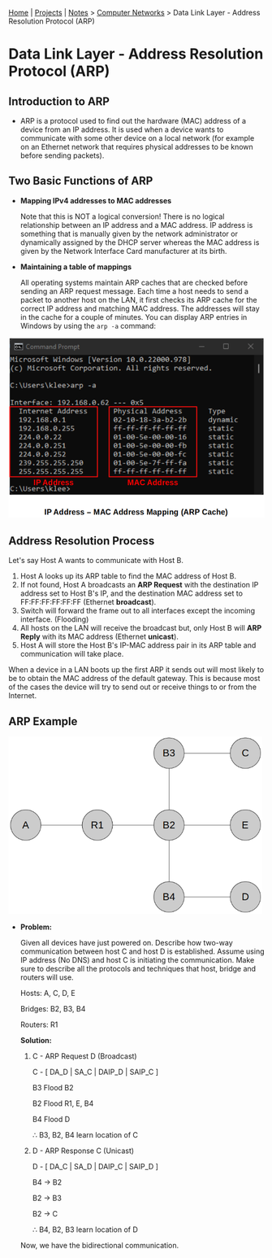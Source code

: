 [Home](../../) | [Projects](../../projects) | [Notes](../) > <a href="./">Computer Networks</a> > Data Link Layer - Address Resolution Protocol (ARP)

# Data Link Layer - Address Resolution Protocol (ARP)



## Introduction to ARP

* ARP is a protocol used to find out the hardware (MAC) address of a  device from an IP address. It is used when a device wants to communicate with some other device on a local network (for example on an Ethernet  network that requires physical addresses to be known before sending  packets). 

  

## Two Basic Functions of ARP

* **Mapping IPv4 addresses to MAC addresses**

  Note that this is NOT a logical conversion! There is no logical relationship between an IP address and a MAC address. IP address is something that is manually given by the network administrator or dynamically assigned by the DHCP server whereas the MAC address is given by the Network Interface Card manufacturer at its birth.

* **Maintaining a table of mappings**

  All operating systems maintain ARP caches that are checked before  sending an ARP request message. Each time a host needs to send a packet  to another host on the LAN, it first checks its ARP cache for the  correct IP address and matching MAC address. The addresses will stay in  the cache for a couple of minutes. You can display ARP entries in  Windows by using the `arp -a` command:



<img src="./img/ip-address-mac-address-mapping.png" alt="ip-address-mac-address-mapping" width="540">





## Address Resolution Process    

Let's say Host A wants to communicate with Host B.

1. Host A looks up its ARP table to find the MAC address of Host B.
2. If not found, Host A broadcasts an **ARP Request** with the destination IP address set to Host B's IP, and the destination MAC address set to FF:FF:FF:FF:FF:FF (Ethernet **broadcast**).
3. Switch will forward the frame out to all interfaces except the incoming interface. (Flooding)
4. All hosts on the LAN will receive the broadcast but, only Host B will **ARP Reply** with its MAC address (Ethernet **unicast**).
5. Host A will store the Host B's IP-MAC address pair in its ARP table and communication will take place.

When a device in a LAN boots up the first ARP it sends out will most likely to be to obtain the MAC address of the default gateway. This is because most of the cases the device will try to send out or receive things to or from the Internet.



## ARP Example



<img src="./img/arp-example.png" alt="arp-example" width="500">



* **Problem:**

  Given all devices have just powered on. Describe how two-way communication between host C and host D is established. Assume using IP address (No DNS) and host C is initiating the communication. Make sure to describe all the protocols and techniques that host, bridge and routers will use.

  Hosts: A, C, D, E

  Bridges: B2, B3, B4

  Routers: R1

  

  **Solution:**

  1. C - ARP Request D (Broadcast)

     C - [ DA_D | SA_C | DAIP_D | SAIP_C ]

     B3 Flood B2

     B2 Flood R1, E, B4

     B4 Flood D

     $\therefore$ B3, B2, B4 learn location of C

  2. D - ARP Response C (Unicast)

     D - [ DA_C | SA_D | DAIP_C | SAIP_D ]

     B4 $\to$ B2

     B2 $\to$ B3

     B2 $\to$ C

     $\therefore$ B4, B2, B3 learn location of D

  Now, we have the bidirectional communication.
